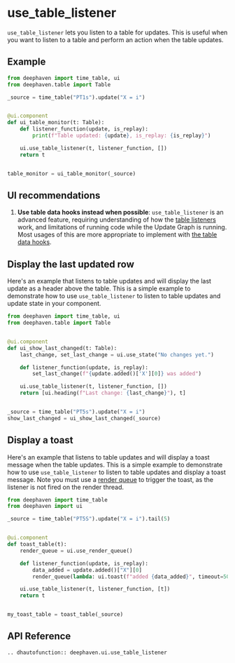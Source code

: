 # use_table_listener

`use_table_listener` lets you listen to a table for updates. This is useful when you want to listen to a table and perform an action when the table updates.

## Example

```python
from deephaven import time_table, ui
from deephaven.table import Table

_source = time_table("PT1s").update("X = i")


@ui.component
def ui_table_monitor(t: Table):
    def listener_function(update, is_replay):
        print(f"Table updated: {update}, is_replay: {is_replay}")

    ui.use_table_listener(t, listener_function, [])
    return t


table_monitor = ui_table_monitor(_source)
```

## UI recommendations

1. **Use table data hooks instead when possible**: `use_table_listener` is an advanced feature, requiring understanding of how the [table listeners](https://deephaven.io/core/docs/how-to-guides/table-listeners-python/) work, and limitations of running code while the Update Graph is running. Most usages of this are more appropriate to implement with [the table data hooks](./overview.md#data-hooks).

## Display the last updated row

Here's an example that listens to table updates and will display the last update as a header above the table. This is a simple example to demonstrate how to use `use_table_listener` to listen to table updates and update state in your component.

```python
from deephaven import time_table, ui
from deephaven.table import Table


@ui.component
def ui_show_last_changed(t: Table):
    last_change, set_last_change = ui.use_state("No changes yet.")

    def listener_function(update, is_replay):
        set_last_change(f"{update.added()['X'][0]} was added")

    ui.use_table_listener(t, listener_function, [])
    return [ui.heading(f"Last change: {last_change}"), t]


_source = time_table("PT5s").update("X = i")
show_last_changed = ui_show_last_changed(_source)
```

## Display a toast

Here's an example that listens to table updates and will display a toast message when the table updates. This is a simple example to demonstrate how to use `use_table_listener` to listen to table updates and display a toast message. Note you must use a [render queue](./use_render_queue.md) to trigger the toast, as the listener is not fired on the render thread.

```python
from deephaven import time_table
from deephaven import ui

_source = time_table("PT5S").update("X = i").tail(5)


@ui.component
def toast_table(t):
    render_queue = ui.use_render_queue()

    def listener_function(update, is_replay):
        data_added = update.added()["X"][0]
        render_queue(lambda: ui.toast(f"added {data_added}", timeout=5000))

    ui.use_table_listener(t, listener_function, [t])
    return t


my_toast_table = toast_table(_source)
```

## API Reference

```{eval-rst}
.. dhautofunction:: deephaven.ui.use_table_listener
```
